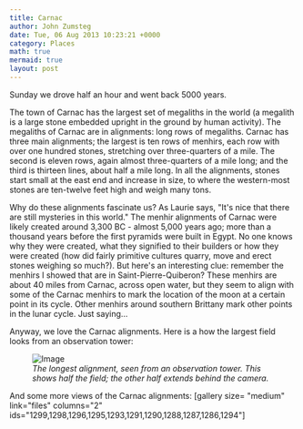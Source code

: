 ```yaml
---
title: Carnac
author: John Zumsteg
date: Tue, 06 Aug 2013 10:23:21 +0000
category: Places
math: true
mermaid: true
layout: post
---
```

Sunday we drove half an hour and went back 5000 years. 

The town of Carnac has the largest set of megaliths in the world (a megalith is a large stone embedded upright in the ground by human activity). The megaliths of Carnac are in alignments: long rows of megaliths. Carnac has three main alignments; the largest is ten rows of menhirs, each row with over one hundred stones, stretching over three-quarters of a mile. The second is eleven rows, again almost three-quarters of a mile long; and the third is thirteen lines, about half a mile long. In all the alignments, stones start small at the east end and increase in size, to where the western-most stones are ten-twelve feet high and weigh many tons.

Why do these alignments fascinate us? As Laurie says, "It's nice that there are still mysteries in this world." The menhir alignments of Carnac were likely created around 3,300 BC - almost 5,000 years ago; more than a thousand years before the first pyramids were built in Egypt. No one knows why they were created, what they signified to their builders or how they were created (how did fairly primitive cultures quarry, move and erect stones weighing so much?). But here's an interesting clue: remember the menhirs I showed that are in Saint-Pierre-Quiberon? These menhirs are about 40 miles from Carnac, across open water, but they seem to align with some of the Carnac menhirs to mark the location of the moon at a certain point in its cycle. Other menhirs around southern Brittany mark other points in the lunar cycle. Just saying...

Anyway, we love the Carnac alignments. Here is a how the largest field looks from an observation tower:
<figure class = "landscape">
	<img src="{{"/assets/images/2013/08/MG_8456.jpg" | prepend: site.baseurl | prepend: site.url }}" alt="Image" />
	<figcaption><em>The longest alignment, seen from an observation tower. This shows half the field; the other half extends behind the camera.</em></figcaption>
</figure>



And some more views of the Carnac alignments:
[gallery size= "medium" link="files" columns="2" ids="1299,1298,1296,1295,1293,1291,1290,1288,1287,1286,1294"]
